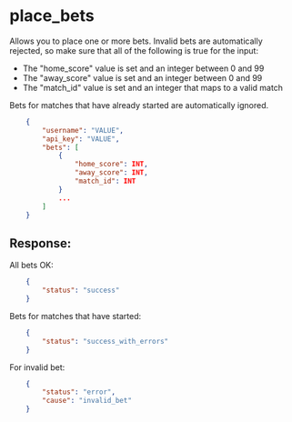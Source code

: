 # place_bets

Allows you to place one or more bets. Invalid bets are automatically rejected,
so make sure that all of the following is true for the input:

* The "home_score" value is set and an integer between 0 and 99
* The "away_score" value is set and an integer between 0 and 99
* The "match_id" value is set and an integer that maps to a valid match

Bets for matches that have already started are automatically ignored.

```json
    {
        "username": "VALUE",
        "api_key": "VALUE",
        "bets": [
            {
                "home_score": INT,
                "away_score": INT,
                "match_id": INT
            }
            ...
        ]
    }
```
    
## Response:

All bets OK:

```json
    {
        "status": "success"
    }
```

Bets for matches that have started:

```json
    {
        "status": "success_with_errors"
    }
```

For invalid bet:

```json
    {
        "status": "error",
        "cause": "invalid_bet"
    }
```
